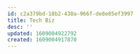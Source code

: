 ```yaml
---
id: c2a379bd-18b2-430a-966f-de8e85ef3997
title: Tech Biz
desc: ''
updated: 1609004922792
created: 1609004917870
---
```


